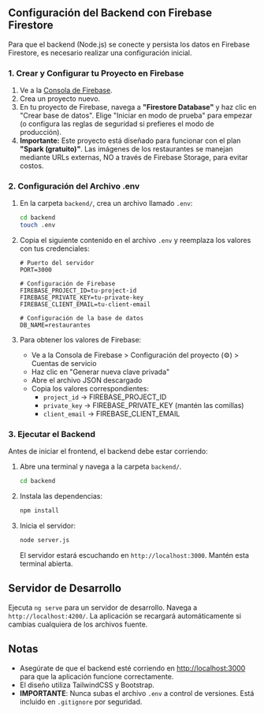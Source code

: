 ## Configuración del Backend con Firebase Firestore

Para que el backend (Node.js) se conecte y persista los datos en Firebase Firestore, es necesario realizar una configuración inicial.

### 1. Crear y Configurar tu Proyecto en Firebase

1.  Ve a la [Consola de Firebase](https://console.firebase.google.com/).
2.  Crea un proyecto nuevo.
3.  En tu proyecto de Firebase, navega a **"Firestore Database"** y haz clic en "Crear base de datos". Elige "Iniciar en modo de prueba" para empezar (o configura las reglas de seguridad si prefieres el modo de producción).
4.  **Importante:** Este proyecto está diseñado para funcionar con el plan **"Spark (gratuito)"**. Las imágenes de los restaurantes se manejan mediante URLs externas, NO a través de Firebase Storage, para evitar costos.

### 2. Configuración del Archivo .env

1. En la carpeta `backend/`, crea un archivo llamado `.env`:

   ```bash
   cd backend
   touch .env
   ```

2. Copia el siguiente contenido en el archivo `.env` y reemplaza los valores con tus credenciales:

   ```
   # Puerto del servidor
   PORT=3000

   # Configuración de Firebase
   FIREBASE_PROJECT_ID=tu-project-id
   FIREBASE_PRIVATE_KEY=tu-private-key
   FIREBASE_CLIENT_EMAIL=tu-client-email

   # Configuración de la base de datos
   DB_NAME=restaurantes
   ```

3. Para obtener los valores de Firebase:
   - Ve a la Consola de Firebase > Configuración del proyecto (⚙️) > Cuentas de servicio
   - Haz clic en "Generar nueva clave privada"
   - Abre el archivo JSON descargado
   - Copia los valores correspondientes:
     - `project_id` → FIREBASE_PROJECT_ID
     - `private_key` → FIREBASE_PRIVATE_KEY (mantén las comillas)
     - `client_email` → FIREBASE_CLIENT_EMAIL

### 3. Ejecutar el Backend

Antes de iniciar el frontend, el backend debe estar corriendo:

1.  Abre una terminal y navega a la carpeta `backend/`.
    ```bash
    cd backend
    ```
2.  Instala las dependencias:
    ```bash
    npm install
    ```
3.  Inicia el servidor:
    ```bash
    node server.js
    ```
    El servidor estará escuchando en `http://localhost:3000`. Mantén esta terminal abierta.

## Servidor de Desarrollo

Ejecuta `ng serve` para un servidor de desarrollo. Navega a `http://localhost:4200/`. La aplicación se recargará automáticamente si cambias cualquiera de los archivos fuente.

## Notas

- Asegúrate de que el backend esté corriendo en [http://localhost:3000](http://localhost:3000) para que la aplicación funcione correctamente.
- El diseño utiliza TailwindCSS y Bootstrap.
- **IMPORTANTE**: Nunca subas el archivo `.env` a control de versiones. Está incluido en `.gitignore` por seguridad.
